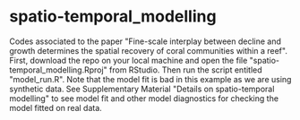 # spatio-temporal_modelling
Codes associated to the paper "Fine-scale interplay between decline and growth determines the spatial recovery of coral communities within a reef".
First, download the repo on your local machine and open the file "spatio-temporal_modelling.Rproj" from RStudio. Then run the script entitled "model_run.R". 
Note that the model fit is bad in this example as we are using synthetic data. See Supplementary Material "Details on spatio-temporal modelling" to see model fit and other model diagnostics for checking the model fitted on real data.  
